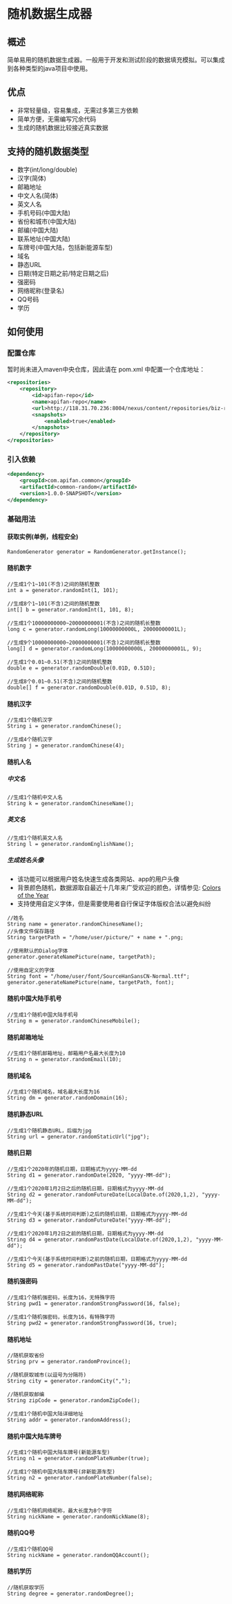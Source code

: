 # 随机数据生成器
## 概述
简单易用的随机数据生成器。一般用于开发和测试阶段的数据填充模拟。可以集成到各种类型的java项目中使用。

## 优点
- 非常轻量级，容易集成，无需过多第三方依赖
- 简单方便，无需编写冗余代码
- 生成的随机数据比较接近真实数据

## 支持的随机数据类型
- 数字(int/long/double)
- 汉字(简体)
- 邮箱地址
- 中文人名(简体)
- 英文人名
- 手机号码(中国大陆)
- 省份和城市(中国大陆)
- 邮编(中国大陆)
- 联系地址(中国大陆)
- 车牌号(中国大陆，包括新能源车型)
- 域名
- 静态URL
- 日期(特定日期之前/特定日期之后)
- 强密码
- 网络昵称(登录名)
- QQ号码
- 学历

## 如何使用
### 配置仓库
暂时尚未进入maven中央仓库，因此请在 pom.xml 中配置一个仓库地址：
```xml
<repositories>
    <repository>
        <id>apifan-repo</id>
        <name>apifan-repo</name>
        <url>http://118.31.70.236:8004/nexus/content/repositories/biz-repo/</url>
        <snapshots>
            <enabled>true</enabled>
        </snapshots>
    </repository>
</repositories>
```
### 引入依赖
```xml
<dependency>
    <groupId>com.apifan.common</groupId>
    <artifactId>common-random</artifactId>
    <version>1.0.0-SNAPSHOT</version>
</dependency>
```

### 基础用法
#### 获取实例(单例，线程安全)
```
RandomGenerator generator = RandomGenerator.getInstance();
```
#### 随机数字
```
//生成1个1~101(不含)之间的随机整数
int a = generator.randomInt(1, 101);

//生成8个1~101(不含)之间的随机整数
int[] b = generator.randomInt(1, 101, 8);

//生成1个10000000000~20000000001(不含)之间的随机长整数
long c = generator.randomLong(10000000000L, 20000000001L);

//生成9个10000000000~20000000001(不含)之间的随机长整数
long[] d = generator.randomLong(10000000000L, 20000000001L, 9);

//生成1个0.01~0.51(不含)之间的随机整数
double e = generator.randomDouble(0.01D, 0.51D);

//生成8个0.01~0.51(不含)之间的随机整数
double[] f = generator.randomDouble(0.01D, 0.51D, 8);
```
#### 随机汉字
```
//生成1个随机汉字
String i = generator.randomChinese();

//生成4个随机汉字
String j = generator.randomChinese(4);
```
#### 随机人名
##### 中文名
```
//生成1个随机中文人名
String k = generator.randomChineseName();
```
##### 英文名
```
//生成1个随机英文人名
String l = generator.randomEnglishName();
```
##### 生成姓名头像
- 该功能可以根据用户姓名快速生成各类网站、app的用户头像
- 背景颜色随机，数据源取自最近十几年来广受欢迎的颜色，详情参见: [Colors of the Year](https://www.w3schools.com/colors/colors_trends.asp)
- 支持使用自定义字体，但是需要使用者自行保证字体版权合法以避免纠纷
```
//姓名
String name = generator.randomChineseName();
//头像文件保存路径
String targetPath = "/home/user/picture/" + name + ".png;

//使用默认的Dialog字体
generator.generateNamePicture(name, targetPath);

//使用自定义的字体
String font = "/home/user/font/SourceHanSansCN-Normal.ttf";
generator.generateNamePicture(name, targetPath, font);
```

#### 随机中国大陆手机号
```
//生成1个随机中国大陆手机号
String m = generator.randomChineseMobile();
```
#### 随机邮箱地址
```
//生成1个随机邮箱地址，邮箱用户名最大长度为10
String n = generator.randomEmail(10);
```
#### 随机域名
```
//生成1个随机域名，域名最大长度为16
String dm = generator.randomDomain(16);
```
#### 随机静态URL
```
//生成1个随机静态URL，后缀为jpg
String url = generator.randomStaticUrl("jpg");
```
#### 随机日期
```
//生成1个2020年的随机日期，日期格式为yyyy-MM-dd
String d1 = generator.randomDate(2020, "yyyy-MM-dd");

//生成1个2020年1月2日之后的随机日期，日期格式为yyyy-MM-dd
String d2 = generator.randomFutureDate(LocalDate.of(2020,1,2), "yyyy-MM-dd");

//生成1个今天(基于系统时间判断)之后的随机日期，日期格式为yyyy-MM-dd
String d3 = generator.randomFutureDate("yyyy-MM-dd");

//生成1个2020年1月2日之前的随机日期，日期格式为yyyy-MM-dd
String d4 = generator.randomPastDate(LocalDate.of(2020,1,2), "yyyy-MM-dd");

//生成1个今天(基于系统时间判断)之前的随机日期，日期格式为yyyy-MM-dd
String d5 = generator.randomPastDate("yyyy-MM-dd");
```

#### 随机强密码
```
//生成1个随机强密码，长度为16，无特殊字符
String pwd1 = generator.randomStrongPassword(16, false);

//生成1个随机强密码，长度为16，有特殊字符
String pwd2 = generator.randomStrongPassword(16, true);
```

#### 随机地址
```
//随机获取省份
String prv = generator.randomProvince();

//随机获取城市(以逗号为分隔符)
String city = generator.randomCity(",");

//随机获取邮编
String zipCode = generator.randomZipCode();

//生成1个随机中国大陆详细地址
String addr = generator.randomAddress();
```

#### 随机中国大陆车牌号
```
//生成1个随机中国大陆车牌号(新能源车型)
String n1 = generator.randomPlateNumber(true);

//生成1个随机中国大陆车牌号(非新能源车型)
String n2 = generator.randomPlateNumber(false);
```
#### 随机网络昵称
```
//生成1个随机网络昵称，最大长度为8个字符
String nickName = generator.randomNickName(8);
```
#### 随机QQ号
```
//生成1个随机QQ号
String nickName = generator.randomQQAccount();
```
#### 随机学历
```
//随机获取学历
String degree = generator.randomDegree();
```